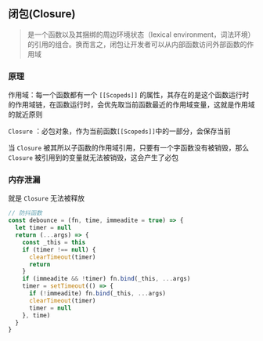 ## 闭包(Closure)
> 是一个函数以及其捆绑的周边环境状态（lexical environment，词法环境）的引用的组合。换而言之，闭包让开发者可以从内部函数访问外部函数的作用域

### 原理
作用域：每一个函数都有一个 `[[Scopeds]]` 的属性，其存在的是这个函数运行时的作用域链，在函数运行时，会优先取当前函数最近的作用域变量，这就是作用域的就近原则

`Closure` ：必包对象，作为当前函数`[[Scopeds]]`中的一部分，会保存当前

当 `Closure` 被其所以子函数的作用域引用，只要有一个字函数没有被销毁，那么 `Closure` 被引用到的变量就无法被销毁，这会产生了必包

### 内存泄漏
就是 `Closure` 无法被释放

```js
// 防抖函数
const debounce = (fn, time, immeadite = true) => {
  let timer = null
  return (...args) => {
    const _this = this
    if (timer !== null) {
      clearTimeout(timer)
      return
    }
    if (immeadite && !timer) fn.bind(_this, ...args)
    timer = setTimeout(() => {
      if (!immeadite) fn.bind(_this, ...args)
      clearTimeout(timer)
      timer = null
    }, time)
  }
}
```
